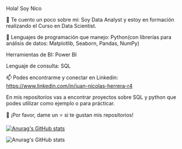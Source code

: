 Hola! Soy Nico 

🔎 Te cuento un poco sobre mi: Soy Data Analyst y estoy en formación realizando el Curso en Data Scientist. 

🌱 Lenguajes de programación que manejo: Python(con librerías para análisis de datos: Matplotlib, Seaborn, Pandas, NumPy)

Herramientas de BI: Power BI

Lenguaje de consulta: SQL

📫 Podes encontrarme y conectar en Linkedin: https://www.linkedin.com/in/juan-nicolas-herrera-r4 

En mis repositorios vas a encontrar proyectos sobre SQL y python que podes utilizar como ejemplo o para prácticar.

👏 ¡Por favor, dame un ⭐️ si te gustan mis repositorios!

[![Anurag's GitHub stats](https://github-readme-stats.vercel.app/api?username=jnicolasherrera)](https://github.com/jnicolasherrera/github-readme-stats)

![Anurag's GitHub stats](https://github-readme-stats.vercel.app/api?username=jnicolasherrera&show_icons=true&theme=radical)


